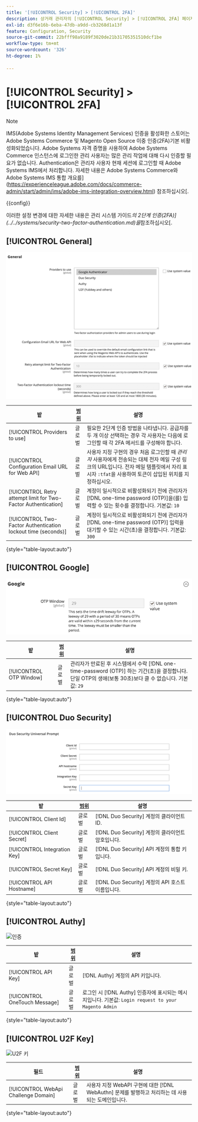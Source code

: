 ```yaml
---
title: '[!UICONTROL Security] > [!UICONTROL 2FA]'
description: 상거래 관리자의 [!UICONTROL Security] > [!UICONTROL 2FA] 페이지 에서 구성 설정을 검토합니다.
exl-id: d3f6e16b-6eba-47db-a9dd-cb3268d1a13f
feature: Configuration, Security
source-git-commit: 22bfff98a9189f3020de21b31705351510dcf1be
workflow-type: tm+mt
source-wordcount: '326'
ht-degree: 1%

---
```


# [!UICONTROL Security] > [!UICONTROL 2FA]

>[!NOTE]
>
>IMS(Adobe Systems Identity Management Services) 인증을 활성화한 스토어는 Adobe Systems Commerce 및 Magento Open Source 이중 인증(2FA)기본 비활성화되었습니다. Adobe Systems 자격 증명을 사용하여 Adobe Systems Commerce 인스턴스에 로그인한 관리 사용자는 많은 관리 작업에 대해 다시 인증할 필요가 없습니다. Authentication은 관리자 사용자 현재 세션에 로그인할 때 Adobe Systems IMS에서 처리합니다. 자세한 내용은 Adobe Systems Commerce와 Adobe Systems IMS 통합 개요를](https://experienceleague.adobe.com/docs/commerce-admin/start/admin/ims/adobe-ims-integration-overview.html) 참조하십시오[.

{{config}}

이러한 설정 변경에 대한 자세한 내용은 관리 시스템 가이드&#x200B;_의 2단계 인증(2FA)](../../systems/security-two-factor-authentication.md)을_&#x200B;참조하십시오[.

## [!UICONTROL General]

![일반](./assets/2fa-general.png)<!-- zoom -->

| 밭 | [범위](../../getting-started/websites-stores-views.md#scope-settings) | 설명 |
|--- |--- |--- |
| [!UICONTROL Providers to use] | 글로벌 | 필요한 2단계 인증 방법을 나타냅니다. 공급자를 두 개 이상 선택하는 경우 각 사용자는 다음에 로그인할 때 각 2FA 메서드를 구성해야 합니다. |
| [!UICONTROL Configuration Email URL for Web API] | 글로벌 | 사용자 지정 구현의 경우 처음 로그인할 때 _관리자_ 사용자에게 전송되는 대체 전자 메일 구성 링크의 URL입니다. 전자 메일 템플릿에서 자리 표시자 `:tfat`을 사용하여 토큰이 삽입된 위치를 지정하십시오. |
| [!UICONTROL Retry attempt limit for Two-Factor Authentication] | 글로벌 | 계정이 일시적으로 비활성화되기 전에 관리자가 [!DNL one-time password (OTP)]을(를) 입력할 수 있는 횟수를 결정합니다. 기본값: `10` |
| [!UICONTROL Two-Factor Authentication lockout time (seconds)] | 글로벌 | 계정이 일시적으로 비활성화되기 전에 관리자가 [!DNL one-time password (OTP)] 입력을 대기할 수 있는 시간(초)을 결정합니다. 기본값: `300` |

{style="table-layout:auto"}

## [!UICONTROL Google]

![구글](./assets/2fa-google.png)<!-- zoom -->

| 밭 | [범위](../../getting-started/websites-stores-views.md#scope-settings) | 설명 |
|--- |--- |--- |
| [!UICONTROL OTP Window] | 글로벌 | 관리자가 만료된 후 시스템에서 수락 [!DNL one-time-password (OTP)] 하는 기간(초)을 결정합니다. 단일 OTP의 생애(보통 30초)보다 클 수 없습니다. 기본값: `29` |

{style="table-layout:auto"}

## [!UICONTROL Duo Security]

![듀오 시큐리티](./assets/2fa-duo-security.png)<!-- zoom -->

| 밭 | [범위](../../getting-started/websites-stores-views.md#scope-settings) | 설명 |
|--- |--- |--- |
| [!UICONTROL Client Id] | 글로벌 | [!DNL Duo Security] 계정의 클라이언트 ID. |
| [!UICONTROL Client Secret] | 글로벌 | [!DNL Duo Security] 계정의 클라이언트 암호입니다. |
| [!UICONTROL Integration Key] | 글로벌 | [!DNL Duo Security] API 계정의 통합 키입니다. |
| [!UICONTROL Secret Key] | 글로벌 | [!DNL Duo Security] API 계정의 비밀 키. |
| [!UICONTROL API Hostname] | 글로벌 | [!DNL Duo Security] 계정의 API 호스트 이름입니다. |

{style="table-layout:auto"}

## [!UICONTROL Authy]

![인증](./assets/2fa-authy.png)<!-- zoom -->

| 밭 | [범위](../../getting-started/websites-stores-views.md#scope-settings) | 설명 |
|--- |--- |--- |
| [!UICONTROL API Key] | 글로벌 | [!DNL Authy] 계정의 API 키입니다. |
| [!UICONTROL OneTouch Message] | 글로벌 | 로그인 시 [!DNL Authy] 인증자에 표시되는 메시지입니다. 기본값: `Login request to your Magento Admin` |

{style="table-layout:auto"}

## [!UICONTROL U2F Key]

![U2F 키](./assets/2fa-u2f-key.png)<!-- zoom -->

| 필드 | [범위](../../getting-started/websites-stores-views.md#scope-settings) | 설명 |
|--- |--- |--- |
| [!UICONTROL WebApi Challenge Domain] | 글로벌 | 사용자 지정 WebAPI 구현에 대한 [!DNL WebAuthn] 문제를 발행하고 처리하는 데 사용되는 도메인입니다. |

{style="table-layout:auto"}
